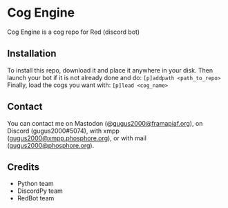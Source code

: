 # Cog Engine

Cog Engine is a cog repo for Red (discord bot)

## Installation

To install this repo, download it and place it anywhere in your disk.
Then launch your bot if it is not already done and do:
```[p]addpath <path_to_repo>```
Finally, load the cogs you want with:
```[p]load <cog_name>```

## Contact

You can contact me on Mastodon (@gugus2000@framapiaf.org), on Discord (gugus2000#5074), with xmpp (gugus2000@xmpp.phosphore.org), or with mail (gugus2000@phosphore.org).

## Credits

- Python team
- DiscordPy team
- RedBot team
